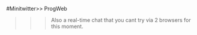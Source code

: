 #Minitwitter>> ProgWeb 
>>> Also a real-time chat that you cant try via 2 browsers for this moment.
